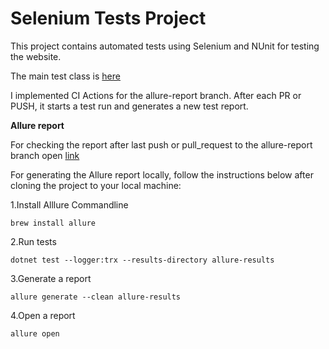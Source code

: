 # Selenium Tests Project

This project contains automated tests using Selenium and NUnit for testing the website.

The main test class is [here](https://github.com/Leontievna/techTask/blob/main/Tests/ParentFormTest.cs) 

I implemented CI Actions for the allure-report branch. After each PR or PUSH, it starts a test run and generates a new test report. 

**Allure report**

For checking the report after last push or pull_request to the allure-report branch open [link](https://leontievna.github.io/techTask/)

For generating the Allure report locally, follow the instructions below after cloning the project to your local machine:

1.Install Alllure Commandline 

```brew install allure```


2.Run tests

```dotnet test --logger:trx --results-directory allure-results```


3.Generate a report

```allure generate --clean allure-results```


4.Open a report

```allure open```



